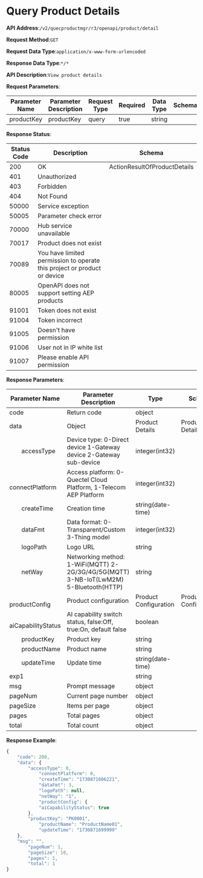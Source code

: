 # Query Product Details


**API Address**:`/v2/quecproductmgr/r3/openapi/product/detail`


**Request Method**:`GET`


**Request Data Type**:`application/x-www-form-urlencoded`


**Response Data Type**:`*/*`


**API Description**:`View product details`


**Request Parameters**:


| Parameter Name | Parameter Description | Request Type | Required | Data Type | Schema |
| -------------- | --------------------- | ------------ | -------- | --------- | ------ |
| productKey     | productKey            | query        | true     | string    |        |


**Response Status**:


| Status Code | Description                                                  | Schema                    |
| ----------- | ------------------------------------------------------------ | ------------------------- |
| 200         | OK                                                           | ActionResultOfProductDetails |
| 401         | Unauthorized                                                 |                           |
| 403         | Forbidden                                                    |                           |
| 404         | Not Found                                                    |                           |
| 50000       | Service exception                                            |                           |
| 50005       | Parameter check error                                        |                           |
| 70000       | Hub service unavailable                                      |                           |
| 70017       | Product does not exist                                       |                           |
| 70089       | You have limited permission to operate this project or product or device |                           |
| 80005       | OpenAPI does not support setting AEP products                |                           |
| 91001       | Token does not exist                                         |                           |
| 91004       | Token incorrect                                              |                           |
| 91005       | Doesn't have permission                                      |                           |
| 91006       | User not in IP white list                                    |                           |
| 91007       | Please enable API permission                                 |                           |


**Response Parameters**:


| Parameter Name                            | Parameter Description                                         | Type              | Schema          |
| ----------------------------------------- | ------------------------------------------------------------- | ----------------- | --------------- |
| code                                      | Return code                                                   | object            |                 |
| data                                      | Object                                                        | Product Details   | Product Details |
| &emsp;&emsp;accessType                    | Device type: 0-Direct device 1-Gateway device 2-Gateway sub-device | integer(int32)    |                 |
| &emsp;&emsp;connectPlatform               | Access platform: 0-Quectel Cloud Platform, 1-Telecom AEP Platform | integer(int32)    |                 |
| &emsp;&emsp;createTime                    | Creation time                                                 | string(date-time) |                 |
| &emsp;&emsp;dataFmt                       | Data format: 0-Transparent/Custom 3-Thing model               | integer(int32)    |                 |
| &emsp;&emsp;logoPath                      | Logo URL                                                      | string            |                 |
| &emsp;&emsp;netWay                        | Networking method: 1-WiFi(MQTT) 2-2G/3G/4G/5G(MQTT) 3-NB-IoT(LwM2M) 5-Bluetooth(HTTP) | string            |                 |
| &emsp;&emsp;productConfig                 | Product configuration                                         | Product Configuration | Product Configuration |
| &emsp;&emsp;&emsp;&emsp;aiCapabilityStatus | AI capability switch status, false:Off, true:On, default false | boolean           |                 |
| &emsp;&emsp;productKey                    | Product key                                                   | string            |                 |
| &emsp;&emsp;productName                   | Product name                                                  | string            |                 |
| &emsp;&emsp;updateTime                    | Update time                                                   | string(date-time) |                 |
| exp1                                      |                                                               | string            |                 |
| msg                                       | Prompt message                                                | object            |                 |
| pageNum                                   | Current page number                                           | object            |                 |
| pageSize                                  | Items per page                                                | object            |                 |
| pages                                     | Total pages                                                   | object            |                 |
| total                                     | Total count                                                   | object            |                 |


**Response Example**:
```javascript
{
    "code": 200,
    "data": {
        "accessType": 0,
            "connectPlatform": 0,
            "createTime": "1730871606221",
            "dataFmt": 3,
            "logoPath": null,
            "netWay": "1",
            "productConfig": {
            "aiCapabilityStatus": true
        },
        "productKey": "PK0001",
            "productName": "ProductName01",
            "updateTime": "1730871699999"
    },
    "msg": "",
        "pageNum": 1,
        "pageSize": 10,
        "pages": 1,
        "total": 1
}
```
